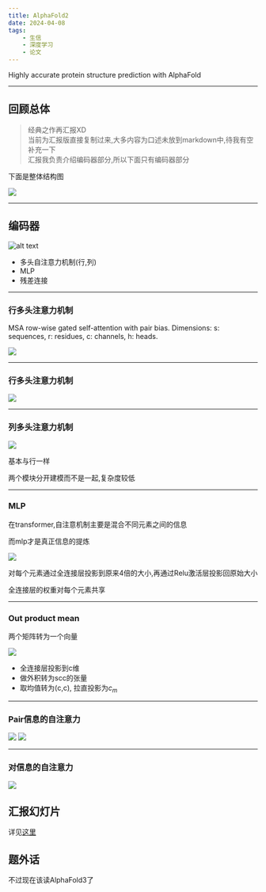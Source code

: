```yaml
---
title: AlphaFold2
date: 2024-04-08
tags:
    - 生信
    - 深度学习
    - 论文
---
```


Highly accurate protein structure prediction with AlphaFold

---

## 回顾总体  


> 经典之作再汇报XD  
> 当前为汇报版直接复制过来,大多内容为口述未放到markdown中,待我有空补充一下  
> 汇报我负责介绍编码器部分,所以下面只有编码器部分


下面是整体结构图  

![](https://cdn.jsdelivr.net/gh/open17/Pic/img/202404231333916.png)


---

## 编码器

![alt text](https://cdn.jsdelivr.net/gh/open17/Pic/img/202404231332082.png)

- 多头自注意力机制(行,列)
- MLP
- 残差连接

---

### 行多头注意力机制

MSA row-wise gated self-attention with pair bias. Dimensions: s: sequences, r:
residues, c: channels, h: heads.

![](https://cdn.jsdelivr.net/gh/open17/Pic/img/202404231333311.png)

---

### 行多头注意力机制

![](https://cdn.jsdelivr.net/gh/open17/Pic/img/202404231337467.png)

---


### 列多头注意力机制  

![](https://cdn.jsdelivr.net/gh/open17/Pic/img/202404231338538.png)

基本与行一样

两个模块分开建模而不是一起,复杂度较低

---


### MLP

在transformer,自注意机制主要是混合不同元素之间的信息

而mlp才是真正信息的提炼    

![](https://cdn.jsdelivr.net/gh/open17/Pic/img/202404231338148.png)

对每个元素通过全连接层投影到原来4倍的大小,再通过Relu激活层投影回原始大小  

全连接层的权重对每个元素共享

---


### Out product mean

两个矩阵转为一个向量

![](https://cdn.jsdelivr.net/gh/open17/Pic/img/202404231338708.png)

- 全连接层投影到c维
- 做外积转为scc的张量
- 取均值转为(c,c), 拉直投影为$c_m$  

---  


### Pair信息的自注意力

![](https://cdn.jsdelivr.net/gh/open17/Pic/img/202404231340884.png)
![](https://cdn.jsdelivr.net/gh/open17/Pic/img/202404231340411.png)


---

### 对信息的自注意力

![](https://cdn.jsdelivr.net/gh/open17/Pic/img/202404231339042.png)
    
## 汇报幻灯片

详见[这里](https://slides.open17.vip/slides/alphfold2)


## 题外话

不过现在该读AlphaFold3了